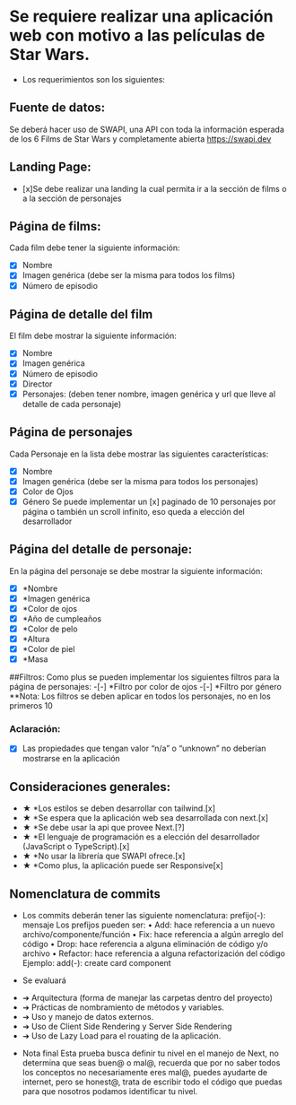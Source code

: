 # Se requiere realizar una aplicación web con motivo a las películas de Star Wars.
- Los requerimientos son los siguientes:

## Fuente de datos:
Se deberá hacer uso de SWAPI, una API con toda la información esperada de los 6 Films
de Star Wars y completamente abierta https://swapi.dev

## Landing Page:
- [x]Se debe realizar una landing la cual permita ir a la sección de films o a la sección de
personajes

## Página de films:
Cada film debe tener la siguiente información:
- [x] Nombre
- [x] Imagen genérica (debe ser la misma para todos los films)
- [x] Número de episodio

## Página de detalle del film 
El film debe mostrar la siguiente información:
- [x] Nombre
- [x] Imagen genérica
- [x] Número de episodio
- [x] Director
- [x] Personajes: (deben tener nombre, imagen genérica y url que lleve al detalle de cada personaje)

## Página de personajes
Cada Personaje en la lista debe mostrar las siguientes características:
- [x] Nombre
- [x] Imagen genérica (debe ser la misma para todos los personajes)
- [x] Color de Ojos
- [x] Género
Se puede implementar un [x] paginado de 10 personajes por página o también un scroll infinito, eso queda a elección del desarrollador

## Página del detalle de personaje:
En la página del personaje se debe mostrar la siguiente información:
- [x] *Nombre
- [x] *Imagen genérica
- [x] *Color de ojos
- [x] *Año de cumpleaños
- [x] *Color de pelo
- [x] *Altura
- [x] *Color de piel
- [x] *Masa

##Filtros:
Como plus se pueden implementar los siguientes filtros para la página de personajes:
-[-] *Filtro por color de ojos
-[-] *Filtro por género
**Nota: Los filtros se deben aplicar en todos los personajes, no en los primeros 10


### Aclaración:
- [x] Las propiedades que tengan valor “n/a” o “unknown” no deberían mostrarse en la
aplicación

## Consideraciones generales:
- ★ *Los estilos se deben desarrollar con tailwind.[x]
- ★ *Se espera que la aplicación web sea desarrollada con next.[x]
- ★ *Se debe usar la api que provee Next.[?]
- ★ *El lenguaje de programación es a elección del desarrollador (JavaScript o
TypeScript).[x]
- ★ *No usar la librería que SWAPI ofrece.[x]
- ★ *Como plus, la aplicación puede ser Responsive[x]

## Nomenclatura de commits
* Los commits deberán tener las siguiente nomenclatura:
prefijo(-): mensaje
Los prefijos pueden ser:
    • Add: hace referencia a un nuevo archivo/componente/función
    • Fix: hace referencia a algún arreglo del código
    • Drop: hace referencia a alguna eliminación de código y/o archivo
    • Refactor: hace referencia a alguna refactorización del código
Ejemplo: add(-): create card component

* Se evaluará
-    ➔ Arquitectura (forma de manejar las carpetas dentro del proyecto)
-    ➔ Prácticas de nombramiento de métodos y variables.
-    ➔ Uso y manejo de datos externos.
-    ➔ Uso de Client Side Rendering y Server Side Rendering
-    ➔ Uso de Lazy Load para el rouating de la aplicación.

* Nota final
Esta prueba busca definir tu nivel en el manejo de Next, no determina que seas buen@ o
mal@, recuerda que por no saber todos los conceptos no necesariamente eres mal@,
puedes ayudarte de internet, pero se honest@, trata de escribir todo el código que puedas
para que nosotros podamos identificar tu nivel.